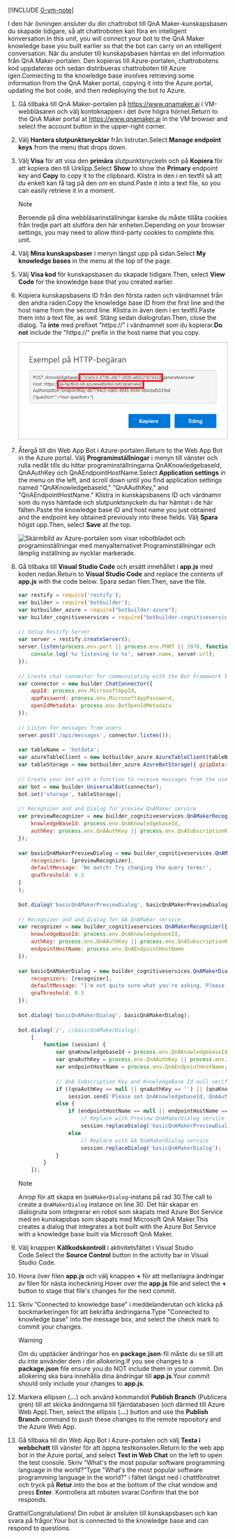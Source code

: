 [!INCLUDE [0-vm-note](0-vm-note.md)]

<span data-ttu-id="cc1ba-101">I den här övningen ansluter du din chattrobot till QnA Maker-kunskapsbasen du skapade tidigare, så att chattroboten kan föra en intelligent konversation.</span><span class="sxs-lookup"><span data-stu-id="cc1ba-101">In this unit, you will connect your bot to the QnA Maker knowledge base you built earlier so that the bot can carry on an intelligent conversation.</span></span> <span data-ttu-id="cc1ba-102">När du ansluter till kunskapsbasen hämtas en del information från QnA Maker-portalen. Den kopieras till Azure-portalen, chattrobotens kod uppdateras och sedan distribueras chattroboten till Azure igen.</span><span class="sxs-lookup"><span data-stu-id="cc1ba-102">Connecting to the knowledge base involves retrieving some information from the QnA Maker portal, copying it into the Azure portal, updating the bot code, and then redeploying the bot to Azure.</span></span>

1. <span data-ttu-id="cc1ba-103">Gå tillbaka till QnA Maker-portalen på https://www.qnamaker.ai i VM-webbläsaren och välj kontoknappen i det övre högra hörnet.</span><span class="sxs-lookup"><span data-stu-id="cc1ba-103">Return to the QnA Maker portal at https://www.qnamaker.ai in the VM browser and select the account button in the upper-right corner.</span></span>
1. <span data-ttu-id="cc1ba-104">Välj **Hantera slutpunktsnycklar** från listrutan.</span><span class="sxs-lookup"><span data-stu-id="cc1ba-104">Select **Manage endpoint keys** from the menu that drops down.</span></span>
1. <span data-ttu-id="cc1ba-105">Välj **Visa** för att visa den **primära** slutpunktsnyckeln och på **Kopiera** för att kopiera den till Urklipp.</span><span class="sxs-lookup"><span data-stu-id="cc1ba-105">Select **Show** to show the **Primary** endpoint key and **Copy** to copy it to the clipboard.</span></span> <span data-ttu-id="cc1ba-106">Klistra in den i en textfil så att du enkelt kan få tag på den om en stund.</span><span class="sxs-lookup"><span data-stu-id="cc1ba-106">Paste it into a text file, so you can easily retrieve it in a moment.</span></span>

    > [!NOTE]
    > <span data-ttu-id="cc1ba-107">Beroende på dina webbläsarinställningar kanske du måste tillåta cookies från tredje part att slutföra den här enheten.</span><span class="sxs-lookup"><span data-stu-id="cc1ba-107">Depending on your browser settings, you may need to allow third-party cookies to complete this unit.</span></span>

1. <span data-ttu-id="cc1ba-108">Välj **Mina kunskapsbaser** i menyn längst upp på sidan.</span><span class="sxs-lookup"><span data-stu-id="cc1ba-108">Select **My knowledge bases** in the menu at the top of the page.</span></span>
1. <span data-ttu-id="cc1ba-109">Välj **Visa kod** för kunskapsbasen du skapade tidigare.</span><span class="sxs-lookup"><span data-stu-id="cc1ba-109">Then, select **View Code** for the knowledge base that you created earlier.</span></span>

1. <span data-ttu-id="cc1ba-110">Kopiera kunskapsbasens ID från den första raden och värdnamnet från den andra raden.</span><span class="sxs-lookup"><span data-stu-id="cc1ba-110">Copy the knowledge base ID from the first line and the host name from the second line.</span></span> <span data-ttu-id="cc1ba-111">Klistra in även dem i en textfil.</span><span class="sxs-lookup"><span data-stu-id="cc1ba-111">Paste them into a text file, as well.</span></span> <span data-ttu-id="cc1ba-112">Stäng sedan dialogrutan.</span><span class="sxs-lookup"><span data-stu-id="cc1ba-112">Then, close the dialog.</span></span> <span data-ttu-id="cc1ba-113">Ta **inte** med prefixet ”https://” i värdnamnet som du kopierar.</span><span class="sxs-lookup"><span data-stu-id="cc1ba-113">**Do not** include the "https://" prefix in the host name that you copy.</span></span>

    ![Skärmbild av QnA Maker-portalen som visar ett exempel på en HTTP-begäran, med namnet på slutpunktens kunskapsbas-ID och värdnamn markerade.](../media/6-copy-endpoint-info.png)

1. <span data-ttu-id="cc1ba-115">Återgå till din Web App Bot i Azure-portalen.</span><span class="sxs-lookup"><span data-stu-id="cc1ba-115">Return to the Web App Bot in the Azure portal.</span></span> <span data-ttu-id="cc1ba-116">Välj **Programinställningar** i menyn till vänster och rulla nedåt tills du hittar programinställningarna QnAKnowledgebaseId, QnAAuthKey och QnAEndpointHostName.</span><span class="sxs-lookup"><span data-stu-id="cc1ba-116">Select **Application settings** in the menu on the left, and scroll down until you find application settings named "QnAKnowledgebaseId," "QnAAuthKey," and "QnAEndpointHostName."</span></span> <span data-ttu-id="cc1ba-117">Klistra in kunskapsbasens ID och värdnamn som du nyss hämtade och slutpunktsnyckeln du har hämtat i de här fälten.</span><span class="sxs-lookup"><span data-stu-id="cc1ba-117">Paste the knowledge base ID and host name you just obtained and the endpoint key obtained previously into these fields.</span></span> <span data-ttu-id="cc1ba-118">Välj **Spara** högst upp.</span><span class="sxs-lookup"><span data-stu-id="cc1ba-118">Then, select **Save** at the top.</span></span>

    ![Skärmbild av Azure-portalen som visar robotbladet och programinställningar med menyalternativet Programinställningar och lämplig inställning av nycklar markerade.](../media/6-enter-app-settings.png)

1. <span data-ttu-id="cc1ba-120">Gå tillbaka till **Visual Studio Code** och ersätt innehållet i **app.js** med koden nedan.</span><span class="sxs-lookup"><span data-stu-id="cc1ba-120">Return to **Visual Studio Code** and replace the contents of **app.js** with the code below.</span></span> <span data-ttu-id="cc1ba-121">Spara sedan filen.</span><span class="sxs-lookup"><span data-stu-id="cc1ba-121">Then, save the file.</span></span>

    ```JavaScript
    var restify = require('restify');
    var builder = require('botbuilder');
    var botbuilder_azure = require("botbuilder-azure");
    var builder_cognitiveservices = require("botbuilder-cognitiveservices");

    // Setup Restify Server
    var server = restify.createServer();
    server.listen(process.env.port || process.env.PORT || 3978, function () {
        console.log('%s listening to %s', server.name, server.url);
    });

    // Create chat connector for communicating with the Bot Framework Service
    var connector = new builder.ChatConnector({
        appId: process.env.MicrosoftAppId,
        appPassword: process.env.MicrosoftAppPassword,
        openIdMetadata: process.env.BotOpenIdMetadata
    });

    // Listen for messages from users
    server.post('/api/messages', connector.listen());

    var tableName = 'botdata';
    var azureTableClient = new botbuilder_azure.AzureTableClient(tableName, process.env['AzureWebJobsStorage']);
    var tableStorage = new botbuilder_azure.AzureBotStorage({ gzipData: false }, azureTableClient);

    // Create your bot with a function to receive messages from the user
    var bot = new builder.UniversalBot(connector);
    bot.set('storage', tableStorage);

    // Recognizer and and Dialog for preview QnAMaker service
    var previewRecognizer = new builder_cognitiveservices.QnAMakerRecognizer({
        knowledgeBaseId: process.env.QnAKnowledgebaseId,
        authKey: process.env.QnAAuthKey || process.env.QnASubscriptionKey
    });

    var basicQnAMakerPreviewDialog = new builder_cognitiveservices.QnAMakerDialog({
        recognizers: [previewRecognizer],
        defaultMessage: 'No match! Try changing the query terms!',
        qnaThreshold: 0.3
    }
    );

    bot.dialog('basicQnAMakerPreviewDialog', basicQnAMakerPreviewDialog);

    // Recognizer and and Dialog for GA QnAMaker service
    var recognizer = new builder_cognitiveservices.QnAMakerRecognizer({
        knowledgeBaseId: process.env.QnAKnowledgebaseId,
        authKey: process.env.QnAAuthKey || process.env.QnASubscriptionKey, // Backward compatibility with QnAMaker (Preview)
        endpointHostName: process.env.QnAEndpointHostName
    });

    var basicQnAMakerDialog = new builder_cognitiveservices.QnAMakerDialog({
        recognizers: [recognizer],
        defaultMessage: "I'm not quite sure what you're asking. Please ask your question again.",
        qnaThreshold: 0.3
    });

    bot.dialog('basicQnAMakerDialog', basicQnAMakerDialog);

    bot.dialog('/', //basicQnAMakerDialog);
        [
            function (session) {
                var qnaKnowledgebaseId = process.env.QnAKnowledgebaseId;
                var qnaAuthKey = process.env.QnAAuthKey || process.env.QnASubscriptionKey;
                var endpointHostName = process.env.QnAEndpointHostName;

                // QnA Subscription Key and KnowledgeBase Id null verification
                if ((qnaAuthKey == null || qnaAuthKey == '') || (qnaKnowledgebaseId == null || qnaKnowledgebaseId == ''))
                    session.send('Please set QnAKnowledgebaseId, QnAAuthKey and QnAEndpointHostName (if applicable) in App Settings. Learn how to get them at https://aka.ms/qnaabssetup.');
                else {
                    if (endpointHostName == null || endpointHostName == '')
                        // Replace with Preview QnAMakerDialog service
                        session.replaceDialog('basicQnAMakerPreviewDialog');
                    else
                        // Replace with GA QnAMakerDialog service
                        session.replaceDialog('basicQnAMakerDialog');
                }
            }
        ]);
    ```

    > [!NOTE]
    > <span data-ttu-id="cc1ba-122">Anrop för att skapa en `QnAMakerDialog`-instans på rad 30.</span><span class="sxs-lookup"><span data-stu-id="cc1ba-122">The call to create a `QnAMakerDialog` instance on line 30.</span></span> <span data-ttu-id="cc1ba-123">Det här skapar en dialogruta som integrerar en robot som skapats med Azure Bot Service med en kunskapsbas som skapats med Microsoft QnA Maker.</span><span class="sxs-lookup"><span data-stu-id="cc1ba-123">This creates a dialog that integrates a bot built with the Azure Bot Service with a knowledge base built via Microsoft QnA Maker.</span></span>

1. <span data-ttu-id="cc1ba-124">Välj knappen **Källkodskontroll** i aktivitetsfältet i Visual Studio Code.</span><span class="sxs-lookup"><span data-stu-id="cc1ba-124">Select the **Source Control** button in the activity bar in Visual Studio Code.</span></span>
1. <span data-ttu-id="cc1ba-125">Hovra över filen **app.js** och välj knappen __+__ för att mellanlagra ändringar av filen för nästa incheckning.</span><span class="sxs-lookup"><span data-stu-id="cc1ba-125">Hover over the **app.js** file and select the __+__ button to stage that file's changes for the next commit.</span></span>
1. <span data-ttu-id="cc1ba-126">Skriv ”Connected to knowledge base” i meddelanderutan och klicka på bockmarkeringen för att bekräfta ändringarna.</span><span class="sxs-lookup"><span data-stu-id="cc1ba-126">Type "Connected to knowledge base" into the message box, and select the check mark to commit your changes.</span></span>

    > [!Warning]
    > <span data-ttu-id="cc1ba-127">Om du upptäcker ändringar hos en **package.json**-fil måste du se till att du inte använder dem i din allokering.</span><span class="sxs-lookup"><span data-stu-id="cc1ba-127">If you see changes to a **package.json** file ensure you do NOT include them in your commit.</span></span> <span data-ttu-id="cc1ba-128">Din allokering ska bara innehålla dina ändringar till **app.js**.</span><span class="sxs-lookup"><span data-stu-id="cc1ba-128">Your commit should only include your changes to **app.js**.</span></span>

1. <span data-ttu-id="cc1ba-129">Markera ellipsen (__...__) och använd kommandot **Publish Branch** (Publicera gren) till att skicka ändringarna till fjärrdatabasen (och därmed till Azure Web App).</span><span class="sxs-lookup"><span data-stu-id="cc1ba-129">Then, select the ellipsis (__...__) button and use the **Publish Branch** command to push these changes to the remote repository and the Azure Web App.</span></span>

1. <span data-ttu-id="cc1ba-130">Gå tillbaka till din Web App Bot i Azure-portalen och välj **Testa i webbchatt** till vänster för att öppna testkonsolen.</span><span class="sxs-lookup"><span data-stu-id="cc1ba-130">Return to the web app bot in the Azure portal, and select **Test in Web Chat** on the left to open the test console.</span></span> <span data-ttu-id="cc1ba-131">Skriv ”What's the most popular software programming language in the world?”</span><span class="sxs-lookup"><span data-stu-id="cc1ba-131">Type "What's the most popular software programming language in the world?"</span></span> <span data-ttu-id="cc1ba-132">i fältet längst ned i chattfönstret och tryck på **Retur**.</span><span class="sxs-lookup"><span data-stu-id="cc1ba-132">into the box at the bottom of the chat window and press **Enter**.</span></span> <span data-ttu-id="cc1ba-133">Kontrollera att roboten svarar.</span><span class="sxs-lookup"><span data-stu-id="cc1ba-133">Confirm that the bot responds.</span></span>

<span data-ttu-id="cc1ba-134">Grattis!</span><span class="sxs-lookup"><span data-stu-id="cc1ba-134">Congratulations!</span></span> <span data-ttu-id="cc1ba-135">Din robot är ansluten till kunskapsbasen och kan svara på frågor.</span><span class="sxs-lookup"><span data-stu-id="cc1ba-135">Your bot is connected to the knowledge base and can respond to questions.</span></span>
